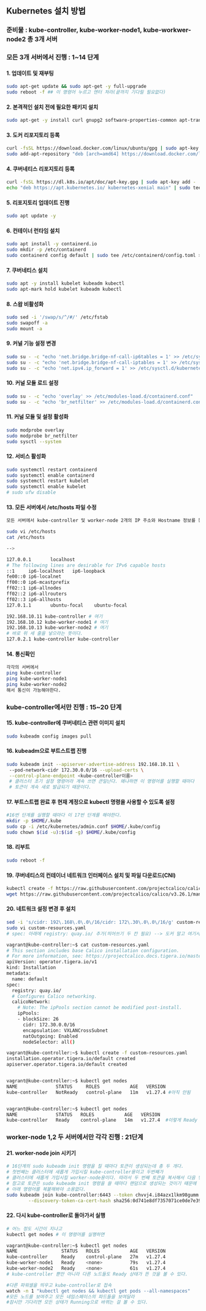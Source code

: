 ## Kubernetes 설치 방법
### 준비물 : kube-controller, kube-worker-node1, kube-workwer-node2 총 3개 서버 

### 모든 3개 서버에서 진행 : 1~14 단계
#### 1. 업데이트 및 재부팅
```bash
sudo apt-get update && sudo apt-get -y full-upgrade
sudo reboot -f ## 이 명령어 누르고 엔터 쳐라(끝까지 기다릴 필요없다)
```

#### 2. 본격적인 설치 전에 필요한 패키지 설치
```bash
sudo apt-get -y install curl gnupg2 software-properties-common apt-transport-https ca-certificates
```

#### 3. 도커 리포지토리 등록
```bash
curl -fsSL https://download.docker.com/linux/ubuntu/gpg | sudo apt-key add -
sudo add-apt-repository "deb [arch=amd64] https://download.docker.com/linux/ubuntu $(lsb_release -cs) stable"
```

#### 4. 쿠버네티스 리포지토리 등록
```bash
curl -fsSL https://dl.k8s.io/apt/doc/apt-key.gpg | sudo apt-key add -
echo "deb https://apt.kubernetes.io/ kubernetes-xenial main" | sudo tee /etc/apt/sources.list.d/kubernetes.list
```

#### 5. 리포지토리 업데이트 진행
```bash
sudo apt update -y
```

#### 6. 컨테이너 런타임 설치 
```bash
sudo apt install -y containerd.io
sudo mkdir -p /etc/containerd
sudo containerd config default | sudo tee /etc/containerd/config.toml > /dev/null
```

#### 7. 쿠버네티스 설치
```bash
sudo apt -y install kubelet kubeadm kubectl
sudo apt-mark hold kubelet kubeadm kubectl
```

#### 8. 스왑 비활성화
```bash
sudo sed -i '/swap/s/^/#/' /etc/fstab
sudo swapoff -a
sudo mount -a
```

#### 9. 커널 기능 설정 변경
```bash
sudo su - -c "echo 'net.bridge.bridge-nf-call-ip6tables = 1' >> /etc/sysctl.d/kubernetes.conf"
sudo su - -c "echo 'net.bridge.bridge-nf-call-iptables = 1' >> /etc/sysctl.d/kubernetes.conf"
sudo su - -c "echo 'net.ipv4.ip_forward = 1' >> /etc/sysctl.d/kubernetes.conf"
```

#### 10. 커널 모듈 로드 설정
```bash
sudo su - -c "echo 'overlay' >> /etc/modules-load.d/containerd.conf"
sudo su - -c "echo 'br_netfilter' >> /etc/modules-load.d/containerd.conf"
```

#### 11. 커널 모듈 및 설정 활성화
```bash
sudo modprobe overlay
sudo modprobe br_netfilter
sudo sysctl --system
```

#### 12. 서비스 활성화
```bash
sudo systemctl restart containerd
sudo systemctl enable containerd
sudo systemctl restart kubelet
sudo systemctl enable kubelet
# sudo ufw disable
```

#### 13. 모든 서버에서 /etc/hosts 파일 수정
```bash
모든 서버에서 kube-controller 및 worker-node 2개의 IP 주소와 Hostname 정보를 등록한다.

sudo vi /etc/hosts
cat /etc/hosts

-->

127.0.0.1       localhost
# The following lines are desirable for IPv6 capable hosts
::1     ip6-localhost   ip6-loopback
fe00::0 ip6-localnet
ff00::0 ip6-mcastprefix
ff02::1 ip6-allnodes
ff02::2 ip6-allrouters
ff02::3 ip6-allhosts
127.0.1.1       ubuntu-focal    ubuntu-focal

192.168.10.11 kube-controller # 여기
192.168.10.12 kube-worker-node1 # 여기
192.168.10.13 kube-worker-node2 # 여기
# 바로 위 세 줄을 넣으라는 뜻이다.
127.0.2.1 kube-controller kube-controller
```

#### 14. 통신확인
```bash
각각의 서버에서
ping kube-controller
ping kube-worker-node1
ping kube-worker-node2
해서 통신이 가능해야한다.
```
### kube-controller에서만 진행 : 15~20 단계

#### 15. kube-controller에 쿠버네티스 관련 이미지 설치
```bash
sudo kubeadm config images pull
```

#### 16. kubeadm으로 부트스트랩 진행
```bash
sudo kubeadm init --apiserver-advertise-address 192.168.10.11 \           
 --pod-network-cidr 172.30.0.0/16 --upload-certs \
 --control-plane-endpoint <kube-controller이름>
 # 클러스터 초기 설정 명령어라 계속 쓰면 큰일난다. 왜냐하면 이 명령어를 실행할 때마다
 # 토큰이 계속 새로 발급되기 때문이다.
```

#### 17. 부트스트랩 완료 후 현재 계정으로 kubectl 명령을 사용할 수 있도록 설정
```bash
#16번 단계를 실행할 때마다 이 17번 단계를 해야한다.
mkdir -p $HOME/.kube
sudo cp -i /etc/kubernetes/admin.conf $HOME/.kube/config
sudo chown $(id -u):$(id -g) $HOME/.kube/config
```

#### 18. 리부트
```bash
sudo reboot -f
```

#### 19. 쿠버네티스의 컨테이너 네트워크 인터페이스 설치 및 파일 다운로드(CNI)
```bash
kubectl create -f https://raw.githubusercontent.com/projectcalico/calico/v3.26.1/manifests/tigera-operator.yaml
wget https://raw.githubusercontent.com/projectcalico/calico/v3.26.1/manifests/custom-resources.yaml
```

#### 20. 네트워크 설정 변경 후 설치
```bash
sed -i 's/cidr: 192\.168\.0\.0\/16/cidr: 172\.30\.0\.0\/16/g' custom-resources.yaml
sudo vi custom-resources.yaml
# spec: 아래에 registry: quay.io/ 추가(띄어쓰기 두 칸 필요) --> 도커 말고 여기서 이미지 다운로드 받는다
```
```bash
vagrant@kube-controller:~$ cat custom-resources.yaml 
# This section includes base Calico installation configuration.
# For more information, see: https://projectcalico.docs.tigera.io/master/reference/installation/api#operator.tigera.io/v1.Installation
apiVersion: operator.tigera.io/v1
kind: Installation
metadata:
  name: default
spec:
  registry: quay.io/
  # Configures Calico networking.
  calicoNetwork:
    # Note: The ipPools section cannot be modified post-install.
    ipPools:
    - blockSize: 26
      cidr: 172.30.0.0/16
      encapsulation: VXLANCrossSubnet
      natOutgoing: Enabled
      nodeSelector: all()
```
```bash
vagrant@kube-controller:~$ kubectl create -f custom-resources.yaml
installation.operator.tigera.io/default created
apiserver.operator.tigera.io/default created


vagrant@kube-controller:~$ kubectl get nodes
NAME              STATUS     ROLES           AGE   VERSION
kube-controller   NotReady   control-plane   11m   v1.27.4 #아직 안됨


vagrant@kube-controller:~$ kubectl get nodes
NAME              STATUS   ROLES           AGE   VERSION
kube-controller   Ready    control-plane   14m   v1.27.4  #이렇게 Ready 상태가 뜨는데 시간 오래 걸린다.
```
### worker-node 1,2 두 서버에서만 각각 진행 : 21단계

#### 21. worker-node join 시키기
```bash
# 16단계의 sudo kubeadm init 명령을 칠 때마다 토큰이 생성되는데 총 두 개다.
# 첫번째는 클러스터에 새롭게 가입시킬 kube-controller용이고 두번째가
# 클러스터에 새롭게 가입시킬 worker-node용이다. 따라서 두 번째 토큰을 복사해서 다음 명령에 붙여라.
# 참고로 토큰은 sudo kubeadm init 명령을 쓸 때마다 랜덤으로 생성되는 것이기 떄문에
# 아래 명령어를 복붙해봐야 소용없다.
sudo kubeadm join kube-controller:6443 --token chvvj4.i84azx1lkm98gumm \
        --discovery-token-ca-cert-hash sha256:0d741e8df7357071ce0de7e39bfd5503ed0ea66bbb0d1baa6a6b0683f80b9075
```
#### 22. 다시 kube-controller로 돌아가서 실행
```bash
# 어느 정도 시간이 지나고
kubectl get nodes # 이 명령어를 실행하면

vagrant@kube-controller:~$ kubectl get nodes
NAME                STATUS   ROLES           AGE   VERSION
kube-controller     Ready    control-plane   27m   v1.27.4
kube-worker-node1   Ready    <none>          79s   v1.27.4
kube-worker-node2   Ready    <none>          61s   v1.27.4
# kube-controller 뿐만 아니라 다른 노드들도 Ready 상태가 뜬 것을 볼 수 있다.
```
```bash
#다른 파워셀을 띄우고 kube-controller로 접속
watch -n 1 "kubectl get nodes && kubectl get pods --all-namespaces" 
#모든 노드를 보여주고 모든 네임스페이스의 파드들을 보여달라
#잠시만 기다리면 모든 상태가 Running으로 바뀌는 걸 볼 수 있다.
```






